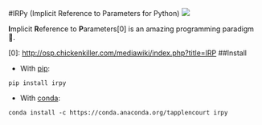 #IRPy (Implicit Reference to Parameters for Python)
![](https://zippy.gfycat.com/SarcasticOpenHedgehog.gif)

**I**mplicit **R**eference to **P**arameters\[0\] is an amazing programming paradigm :snake:.

\[0\]: http://osp.chickenkiller.com/mediawiki/index.php?title=IRP
##Install
- With [pip](https://pip.pypa.io/en/stable/):
```
pip install irpy
```
- With [conda](http://conda.pydata.org/docs/): 
```
conda install -c https://conda.anaconda.org/tapplencourt irpy
```
